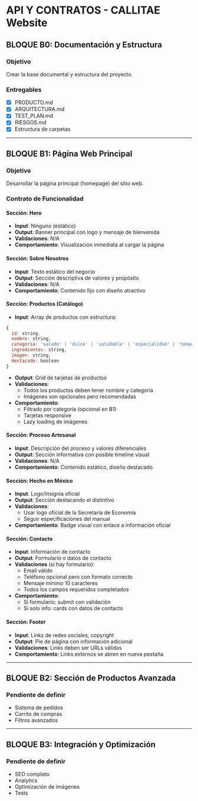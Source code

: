 # API Y CONTRATOS - CALLITAE Website

## BLOQUE B0: Documentación y Estructura

### Objetivo
Crear la base documental y estructura del proyecto.

### Entregables
- [x] PRODUCTO.md
- [x] ARQUITECTURA.md
- [x] TEST_PLAN.md
- [x] RIESGOS.md
- [x] Estructura de carpetas

---

## BLOQUE B1: Página Web Principal

### Objetivo
Desarrollar la página principal (homepage) del sitio web.

### Contrato de Funcionalidad

#### Sección: Hero
- **Input**: Ninguno (estático)
- **Output**: Banner principal con logo y mensaje de bienvenida
- **Validaciones**: N/A
- **Comportamiento**: Visualización inmediata al cargar la página

#### Sección: Sobre Nosotros
- **Input**: Texto estático del negocio
- **Output**: Sección descriptiva de valores y propósito
- **Validaciones**: N/A
- **Comportamiento**: Contenido fijo con diseño atractivo

#### Sección: Productos (Catálogo)
- **Input**: Array de productos con estructura:
```javascript
{
  id: string,
  nombre: string,
  categoria: 'salado' | 'dulce' | 'saludable' | 'especialidad' | 'temporada',
  ingredientes: string,
  imagen: string,
  destacado: boolean
}
```
- **Output**: Grid de tarjetas de productos
- **Validaciones**: 
  - Todos los productos deben tener nombre y categoría
  - Imágenes son opcionales pero recomendadas
- **Comportamiento**: 
  - Filtrado por categoría (opcional en B1)
  - Tarjetas responsive
  - Lazy loading de imágenes

#### Sección: Proceso Artesanal
- **Input**: Descripción del proceso y valores diferenciales
- **Output**: Sección informativa con posible timeline visual
- **Validaciones**: N/A
- **Comportamiento**: Contenido estático, diseño destacado

#### Sección: Hecho en México
- **Input**: Logo/insignia oficial
- **Output**: Sección destacando el distintivo
- **Validaciones**: 
  - Usar logo oficial de la Secretaría de Economía
  - Seguir especificaciones del manual
- **Comportamiento**: Badge visual con enlace a información oficial

#### Sección: Contacto
- **Input**: Información de contacto
- **Output**: Formulario o datos de contacto
- **Validaciones** (si hay formulario):
  - Email válido
  - Teléfono opcional pero con formato correcto
  - Mensaje mínimo 10 caracteres
  - Todos los campos requeridos completados
- **Comportamiento**: 
  - Si formulario: submit con validación
  - Si solo info: cards con datos de contacto

#### Sección: Footer
- **Input**: Links de redes sociales, copyright
- **Output**: Pie de página con información adicional
- **Validaciones**: Links deben ser URLs válidas
- **Comportamiento**: Links externos se abren en nueva pestaña

---

## BLOQUE B2: Sección de Productos Avanzada

### Pendiente de definir
- Sistema de pedidos
- Carrito de compras
- Filtros avanzados

---

## BLOQUE B3: Integración y Optimización

### Pendiente de definir
- SEO completo
- Analytics
- Optimización de imágenes
- Tests


